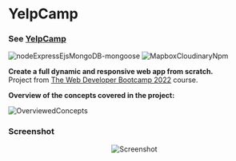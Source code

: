 # YelpCamp

###  See [YelpCamp](https://radiant-forest-08202.herokuapp.com/)

![nodeExpressEjsMongoDB-mongoose](https://user-images.githubusercontent.com/49698792/182192502-9fe9a7a9-adea-4145-a73f-a73e6dde4930.png)
![MapboxCloudinaryNpm](https://user-images.githubusercontent.com/49698792/182190109-4ed066d6-ff09-4e36-aa75-348ee720514d.png)

**Create a full dynamic and responsive web app from scratch.**<br>
Project from [The Web Developer Bootcamp 2022](https://www.udemy.com/course/the-web-developer-bootcamp/) course.
 
**Overview of the concepts covered in the project:**

![OverviewedConcepts](https://user-images.githubusercontent.com/49698792/182222267-9b9d699d-4340-45a8-90ef-f09f9d966382.png)

### Screenshot
 
 <p align="center">
  <img src="https://user-images.githubusercontent.com/49698792/182184871-f109af62-56f1-4079-a094-0ab738fa37ff.PNG" alt="Screenshot">
</p>
 

